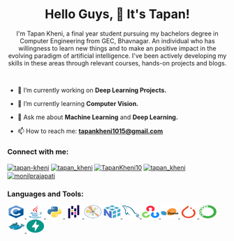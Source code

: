 <h1 align="center" style = "bold"><bold>Hello Guys, 🤝 It's Tapan!</bold></h1>
<p align="center">I'm Tapan Kheni, a final year student pursuing my bachelors degree in Computer Engineering from GEC, Bhavnagar. An individual who has willingness to learn new things and to make an positive impact in the evolving paradigm of artificial intelligence. I've been actively developing my skills in these areas through relevant courses, hands-on projects and blogs.</p>

</br>

- 🔭 I’m currently working on **Deep Learning Projects.**
  
- 🌱 I’m currently learning **Computer Vision.**
  
- 💬 Ask me about **Machine Learning** and **Deep Learning.**
  
- 📫 How to reach me: **<a href="mailto:tapankheni1015@gmail.com">tapankheni1015@gmail.com</a>**

<h3 align="left">Connect with me:</h3>
<p align="left">
<a href="https://www.linkedin.com/in/tapan-kheni-145286238/" target="blank"><img align="center" src="https://raw.githubusercontent.com/rahuldkjain/github-profile-readme-generator/master/src/images/icons/Social/linked-in-alt.svg" alt="tapan-kheni" height="30" width="40" /></a>
<a href="https://twitter.com/tapan_kheni" target="blank"><img align="center" src="https://raw.githubusercontent.com/rahuldkjain/github-profile-readme-generator/master/src/images/icons/Social/twitter.svg" alt="tapan_kheni" height="30" width="40" /></a>
<a href="https://github.com/TapanKheni10" target="blank"><img align="center" src="https://raw.githubusercontent.com/rahuldkjain/github-profile-readme-generator/master/src/images/icons/Social/github.svg" alt="TapanKheni10" height="30" width="40" /></a>
<a href="https://www.instagram.com/tapan_kheni" target="blank"><img align="center" src="https://raw.githubusercontent.com/rahuldkjain/github-profile-readme-generator/master/src/images/icons/Social/instagram.svg" alt="tapan_kheni" height="30" width="40" /></a>
<a href="https://www.kaggle.com/tapanskheni" target="blank"><img align="center" src="https://raw.githubusercontent.com/rahuldkjain/github-profile-readme-generator/master/src/images/icons/Social/kaggle.svg" alt="monilprajapati" height="30" width="40" /></a>

</p>

<h3 align="left">Languages and Tools:</h3>
<p align="left"> 
<a href="https://www.cprogramming.com/" target="_blank" rel="noreferrer"> <img src="https://raw.githubusercontent.com/devicons/devicon/master/icons/c/c-original.svg" alt="c" width="40" height="30"/> </a>  <a href="https://www.java.com" target="_blank" rel="noreferrer"> <img src="https://raw.githubusercontent.com/devicons/devicon/master/icons/java/java-original.svg" alt="java" width="40" height="30"/> </a>  <a href="https://www.python.org/" target="_blank" rel="noreferrer"> <img src="https://github.com/devicons/devicon/blob/master/icons/python/python-original.svg" alt="python" width="40" height="30"/> </a>  <a href="https://pandas.pydata.org/" target="_blank" rel="noreferrer"> <img src="https://github.com/devicons/devicon/blob/master/icons/pandas/pandas-original.svg" alt="pandas" width="40" height="30"/> </a>  <a href="https://matplotlib.org/" target="_blank" rel="noreferrer"> <img src="https://github.com/devicons/devicon/blob/master/icons/matplotlib/matplotlib-original.svg" alt="matplotlib" width="40" height="30"/></a>  <a href="https://numpy.org/" target="_blank" rel="noreferrer"> <img src="https://github.com/devicons/devicon/blob/master/icons/numpy/numpy-original.svg" alt="numpy" width="40" height="30"/> </a>  <a href="https://www.mysql.com/" target="_blank" rel="noreferrer"> <img src="https://github.com/devicons/devicon/blob/master/icons/mysql/mysql-original.svg" alt="mysql" width="40" height="30"/> </a>  <a href="https://opencv.org/" target="_blank" rel="noreferrer"> <img src="https://github.com/devicons/devicon/blob/master/icons/opencv/opencv-original.svg" alt="opencv" width="40" height="30"/> </a>  <a href="https://scikit-learn.org/stable/" target="_blank" rel="noreferrer"> <img src="https://github.com/devicons/devicon/blob/master/icons/scikitlearn/scikitlearn-original.svg" alt="scikit-learn" width="40" height="30"/> </a>  <a href="https://pytorch.org/" target="_blank" rel="noreferrer"> <img src="https://github.com/devicons/devicon/blob/master/icons/pytorch/pytorch-original.svg" alt="pytorch" width="40" height="30"/> </a>  <a href="https://www.anaconda.com/" target="_blank" rel="noreferrer"> <img src="https://github.com/devicons/devicon/blob/master/icons/anaconda/anaconda-original.svg" alt="anaconda" width="40" height="30"/> </a>  <a href="https://www.docker.com/" target="_blank" rel="noreferrer"> <img src="https://github.com/devicons/devicon/blob/master/icons/docker/docker-original.svg" alt="docker" width="40" height="30"/> </a>  <a href="https://fastapi.tiangolo.com/" target="_blank" rel="noreferrer"> <img src="https://github.com/devicons/devicon/blob/master/icons/fastapi/fastapi-original.svg" alt="fastapi" width="40" height="30"/> </a>

</p>


